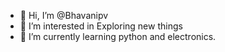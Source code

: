 - 👋 Hi, I’m @Bhavanipv
- 👀 I’m interested in Exploring new things 
- 🌱 I’m currently learning python and electronics.

<!---
Bhavanipv/Bhavanipv is a ✨ special ✨ repository because its `README.md` (this file) appears on your GitHub profile.
You can click the Preview link to take a look at your changes.
--->
